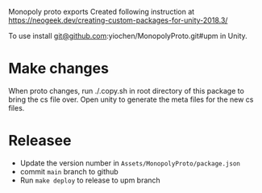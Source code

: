 Monopoly proto exports
Created following instruction at
https://neogeek.dev/creating-custom-packages-for-unity-2018.3/

To use install git@github.com:yiochen/MonopolyProto.git#upm in Unity.

# Make changes

When proto changes, run ./.copy.sh in root directory of this package to bring
the cs file over.
Open unity to generate the meta files for the new cs files.

# Releasee

- Update the version number in `Assets/MonopolyProto/package.json`
- commit `main` branch to github
- Run `make deploy` to release to upm branch
